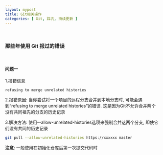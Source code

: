 ```yaml
---
layout: mypost
title: Git相关操作
categories: [ Git, 踩坑, 持续更新 ]
---
```


<br>

### 那些年使用 Git 报过的错误

<br>

#### 问题一

1.报错信息

```
refusing to merge unrelated histories
```

2.报错原因: 当你尝试将一个项目的远程分支合并到本地分支时, 可能会遇到“refusing to merge unrelated
histories”的错误. 这是因为Git不允许合并两个没有共同祖先的分支的历史记录

3.解决方法: 使用--allow-unrelated-histories选项来强制合并这两个分支, 即使它们没有共同的历史记录

```bash
git pull --allow-unrelated-histories https://xxxxxx master
```

**注意**: 一般使用在初始化仓库后第一次提交代码时






